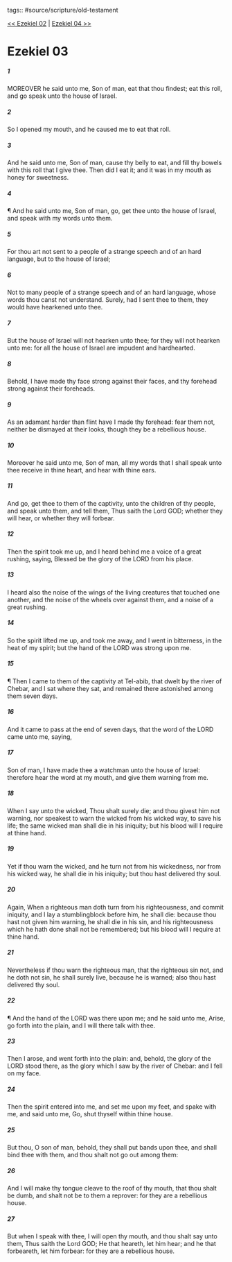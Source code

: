 tags:: #source/scripture/old-testament

[<< Ezekiel 02](old-testament/26_Ezekiel/Ezekiel_02.md) | [Ezekiel 04 >>](old-testament/26_Ezekiel/Ezekiel_04.md)

# Ezekiel 03

##### 1

MOREOVER he said unto me, Son of man, eat that thou findest; eat this roll, and go speak unto the house of Israel.

##### 2

So I opened my mouth, and he caused me to eat that roll.

##### 3

And he said unto me, Son of man, cause thy belly to eat, and fill thy bowels with this roll that I give thee. Then did I eat it; and it was in my mouth as honey for sweetness.

##### 4

¶ And he said unto me, Son of man, go, get thee unto the house of Israel, and speak with my words unto them.

##### 5

For thou art not sent to a people of a strange speech and of an hard language, but to the house of Israel;

##### 6

Not to many people of a strange speech and of an hard language, whose words thou canst not understand. Surely, had I sent thee to them, they would have hearkened unto thee.

##### 7

But the house of Israel will not hearken unto thee; for they will not hearken unto me: for all the house of Israel are impudent and hardhearted.

##### 8

Behold, I have made thy face strong against their faces, and thy forehead strong against their foreheads.

##### 9

As an adamant harder than flint have I made thy forehead: fear them not, neither be dismayed at their looks, though they be a rebellious house.

##### 10

Moreover he said unto me, Son of man, all my words that I shall speak unto thee receive in thine heart, and hear with thine ears.

##### 11

And go, get thee to them of the captivity, unto the children of thy people, and speak unto them, and tell them, Thus saith the Lord GOD; whether they will hear, or whether they will forbear.

##### 12

Then the spirit took me up, and I heard behind me a voice of a great rushing, saying, Blessed be the glory of the LORD from his place.

##### 13

I heard also the noise of the wings of the living creatures that touched one another, and the noise of the wheels over against them, and a noise of a great rushing.

##### 14

So the spirit lifted me up, and took me away, and I went in bitterness, in the heat of my spirit; but the hand of the LORD was strong upon me.

##### 15

¶ Then I came to them of the captivity at Tel-abib, that dwelt by the river of Chebar, and I sat where they sat, and remained there astonished among them seven days.

##### 16

And it came to pass at the end of seven days, that the word of the LORD came unto me, saying,

##### 17

Son of man, I have made thee a watchman unto the house of Israel: therefore hear the word at my mouth, and give them warning from me.

##### 18

When I say unto the wicked, Thou shalt surely die; and thou givest him not warning, nor speakest to warn the wicked from his wicked way, to save his life; the same wicked man shall die in his iniquity; but his blood will I require at thine hand.

##### 19

Yet if thou warn the wicked, and he turn not from his wickedness, nor from his wicked way, he shall die in his iniquity; but thou hast delivered thy soul.

##### 20

Again, When a righteous man doth turn from his righteousness, and commit iniquity, and I lay a stumblingblock before him, he shall die: because thou hast not given him warning, he shall die in his sin, and his righteousness which he hath done shall not be remembered; but his blood will I require at thine hand.

##### 21

Nevertheless if thou warn the righteous man, that the righteous sin not, and he doth not sin, he shall surely live, because he is warned; also thou hast delivered thy soul.

##### 22

¶ And the hand of the LORD was there upon me; and he said unto me, Arise, go forth into the plain, and I will there talk with thee.

##### 23

Then I arose, and went forth into the plain: and, behold, the glory of the LORD stood there, as the glory which I saw by the river of Chebar: and I fell on my face.

##### 24

Then the spirit entered into me, and set me upon my feet, and spake with me, and said unto me, Go, shut thyself within thine house.

##### 25

But thou, O son of man, behold, they shall put bands upon thee, and shall bind thee with them, and thou shalt not go out among them:

##### 26

And I will make thy tongue cleave to the roof of thy mouth, that thou shalt be dumb, and shalt not be to them a reprover: for they are a rebellious house.

##### 27

But when I speak with thee, I will open thy mouth, and thou shalt say unto them, Thus saith the Lord GOD; He that heareth, let him hear; and he that forbeareth, let him forbear: for they are a rebellious house.
